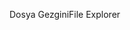 <span data-ttu-id="72552-101">Dosya Gezgini</span><span class="sxs-lookup"><span data-stu-id="72552-101">File Explorer</span></span>